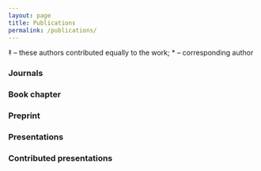 ```yaml
---
layout: page
title: Publications
permalink: /publications/
---
```


<style>
    a {

        text-decoration: none; /* Removes underline */
    }

    a:hover {

    }

    li {
        margin-bottom: 20px;
    }

</style>
<script>
const journalList = [
    {
        authors: "S. Lee*, A. O. Oliynyk*",
        title: "cifkit: A user-friendly Python package for high-throughput CIF analysis",
        journal: "Submitted",
        volume: "",
        pages: "",
        year: "2024",
        doi: "",
        gscholar: ""
    },
    {
        authors: "E. I. Jaffal‡, S. Lee‡*, D. Shiryaev, A. Vtorov, N. K. Barua, H. Kleinke, A. O. Oliynyk*",
        title: "Composition and structure analyzer/featurizer for explainable machine-learning models to predict solid state structures",
        journal: "Preprint",
        volume: "",
        pages: "",
        year: "2024",
        doi: "https://doi.org/10.26434/chemrxiv-2024-rrbhc",
        gscholar: ""
    },
    {
        authors: "S. Lee*, C. Chen, G. Garcia, A. O. Oliynyk*",
        title: "Machine learning descriptors in materials chemistry used in multiple experimentally validated studies: Oliynyk elemental property dataset",
        journal: "Data in Brief",
        volume: "54",
        pages: "110178",
        year: "2024",
        doi: "https://doi.org/10.1016/j.dib.2024.110178",
        gscholar: "https://scholar.google.com/citations?view_op=view_citation&hl=en&user=L07HlVsAAAAJ&citation_for_view=L07HlVsAAAAJ:IjCSPb-OGe4C"
    },
    {
        authors: "K. P. McGuinness, A. O. Oliynyk, S. Lee, B. Molero-Sanchez, P. K. Addo*",
        title: "Machine-learning prediction of thermal expansion coefficient for perovskite oxides with experimental validation",
        journal: "Physical Chemistry Chemical Physics",
        volume: "25",
        pages: "32123–32131",
        year: "2023",
        doi: "10.1039/D3CP04017H",
        gscholar: "https://scholar.google.com/citations?view_op=view_citation&hl=en&user=L07HlVsAAAAJ&authuser=1&citation_for_view=L07HlVsAAAAJ:2osOgNQ5qMEC"
    },
    {
        authors: "Y. Tyvanchuk, V. Babizhetskyy, S. Baran, A. Szytula, V. Smetana, S. Lee, A. O. Oliynyk, A. Mudring*",
        title: "The crystal and electronic structure of RE<sub>23</sub>Co<sub>6.7</sub>In<sub>20.3</sub> (RE = Gd–Tm, Lu): A new structure type based on intergrowth of AlB<sub>2</sub>- and CsCl-type related slabs",
        journal: "Journal of Alloys and Compounds",
        volume: "976",
        pages: "173241",
        year: "2024",
        doi: "10.1016/j.jallcom.2023.173241",
        gscholar: "https://scholar.google.com/citations?view_op=view_citation&hl=en&user=L07HlVsAAAAJ&authuser=1&citation_for_view=L07HlVsAAAAJ:qjMakFHDy7sC"
    },
    {
        authors: "S. Lee, M. Patel, and R. Patel*",
        title: "Electrospun nanofiber nerve guidance conduits for peripheral nerve regeneration: A review",
        journal: "European Polymer Journal",
        volume: "181",
        pages: "111663",
        year: "2022",
        doi: "10.1016/j.eurpolymj.2022.111663",
        gscholar: "https://scholar.google.com/citations?view_op=view_citation&hl=en&user=L07HlVsAAAAJ&authuser=1&citation_for_view=L07HlVsAAAAJ:u5HHmVD_uO8C"
    }
    // Add other entries in the same format if needed
];

const preprintList = [
    {
        authors: "S. Lee, C. Chen, G. Garcia, A. O. Oliynyk*",
        title: "Machine learning descriptors in materials chemistry: prediction and experimental validation synthesis of novel intermetallic UCd<sub>3</sub>",
        year: "2023",
        doi: "10.26434/chemrxiv-2023-0nlzl",
        gscholar: "https://scholar.google.com/citations?view_op=view_citation&hl=en&user=L07HlVsAAAAJ&citation_for_view=L07HlVsAAAAJ:UeHWp8X0CEIC",
        citations: "" // Add citation count if available
    }
]

const presentationList = [
    {
        authors: "S. Lee, N. K. Barua, A. O. Oliynyk",
        title: "High-throughput Crystal Structure Featurizer for Binary and Ternary Compounds",
        conference: "2024 Gordon Research Conference on Solid State Chemistry (July 2024)",
        type: "Poster",
        location: "New London, NH ",
        document: "2024-GRC-poster.pdf",
        abstract: ""
    },
    {
        authors: "S. Lee, A. O. Oliynyk",
        title: "Machine-learned Features to Solve Crystal Structure Classification Problems",
        conference: "ACS Northeast Regional Meeting (NERM) 2022, Computational Tools for Materials Science",
        type: "Oral",
        location: "Rochester, NY",
        document: "2022-ACS-NERM-slides.pdf",
        abstract: "2022-ACS-NERM-abstract.pdf"
    },
    {
        authors: "S. Lee, S. L. Topper, R. Q. Topper",
        title: "TransRot: a Portable and Easy-to-Use Open Source Software Package for Simulated Annealing Monte Carlo Geometry Optimization of Nanoparticles",
        conference: "Molecular Quantum Mechanics (MQM) 2022",
        type: "Poster",
        location: "Blacksburg, VA",
        document: "2022-MQM-poster.pdf",
        abstract: "2022-MQM-abstract.pdf"
    },
    {
        authors: "S. Lee, R. Q. Topper, S. L. Topper",
        title: "Mag-Walking Simulated Annealing Monte Carlo Study of Nano-solvated Ammonium Chloride",
        conference: "ACS New York 69th Annual Undergraduate Research Symposium 2022",
        type: "Oral",
        location: "Virtual due to COVID-19",
        document: "2022-ACS-NY-URS-slides.pdf",
        abstract: "2022-ACS-NY-URS-abstract.pdf"
    }
];

const presentationContributedList = [

    {
        authors: "R. Q. Topper, S. L. Topper, S. Lee, U. Hassan, A. Kim, J. Frost, W. Wang",
        title: "TransRot: An open-source project for simulated annealing Monte Carlo calculations of molecular clusters, microhydrated species, and surface adsorbates",
        conference: "ACS Fall 2024 [PHYS] Division of Physical Chemistry",
        type: "Oral",
        location: "Denver, CO",
        document: "",
        abstract_URL: "https://acs.digitellinc.com/p/s/transrot-an-open-source-project-for-simulated-annealing-monte-carlo-calculations-of-molecular-clusters-microhydrated-species-and-surface-adsorbates-610290"
    },
    {
        authors: "A. O. Oliynyk, S. Lee, N. K. Barua",
        title: "TiNiSi-type vs. ZrNiAl-type: One More Time with Interpretable ML and Experimental Validation",
        conference: "North American Solid State Chemistry Conference (NASSCC) 2023",
        type: "Poster",
        location: "Calgary, Canada",
        document: "2023-NASSCC-poster.pdf",
        abstract: ""
    },
    {
        authors: "A. O. Oliynyk, S. Lee, G. Garcia",
        title: "Machine learning descriptors in chemistry: prediction and experimental validation of UCd<sub>3</sub>",
        conference: "Solid-State Materials Chemistry and Data Science Hackathon (SSMCDAT)",
        type: "Oral",
        location: "Virtual",
        document: "",
        abstract: "",
        video: "https://www.youtube.com/watch?v=PsstodhuYPc"
    },
];

const bookChapterList = [
    {
        authors: "R. Q. Topper*, S. L. Topper, and S. Lee",
        title: "TransRot: A Portable Software Package for Simulated Annealing Monte Carlo Geometry Optimization of Atomic and Molecular Clusters",
        year: "2023",
        editors: "T A. Hopkins, C A. Parish",
        publisher: "ACS Publications",
        volume: 1429,
        isbn13: 9780841297432,
        doi: "10.1021/bk-2022-1428.ch002",
        gscholar: "https://scholar.google.com/citations?view_op=view_citation&hl=en&user=L07HlVsAAAAJ&authuser=1&citation_for_view=L07HlVsAAAAJ:d1gkVwhDpl0C",
        citations: "" // Add citation count if available
    }
]


function displayJournalList() {
    const container = document.getElementById('journalList');
    const ol = document.createElement('ol'); // Create an ordered list element
    container.appendChild(ol); // Append the ordered list to the container

    journalList.forEach((entry, index) => {
        const li = document.createElement('li'); // Create a list item
        li.classList.add('journal-entry'); // Add class for styling

        const formattedAuthors = entry.authors.replace('S. Lee', '<strong>S. Lee</strong>');
        
        // Building the details string with conditional data
        let details = `<em>${entry.journal}</em>`;
        if (entry.volume) {
            details += `, ${entry.volume}`;
        }
        if (entry.pages) {
            details += `, (${entry.pages})`;
        }
        if (entry.year) {
            details += ` (${entry.year})`;
        }

        const doiLink = entry.doi ? `<a href="https://doi.org/${entry.doi}">DOI</a>` : '';
        const gScholarLink = entry.gscholar ? `<a href="${entry.gscholar}">Google Scholar</a>` : '';
        
        li.innerHTML = `
            <strong>${entry.title}</strong><br>
            ${formattedAuthors}<br>
            ${details}<br>
            ${doiLink}${doiLink && gScholarLink ? ' | ' : ''}${gScholarLink}
        `;
        ol.appendChild(li); // Append the list item to the ordered list
    });
}

function displayPreprintList() {
    const container = document.getElementById('preprintList');
    const ol = document.createElement('ol'); // Create an ordered list element
    container.appendChild(ol); // Append the ordered list to the container

    preprintList.forEach((entry, index) => {
        const li = document.createElement('li'); // Create a list item
        li.classList.add('preprint-entry'); // Add class for styling

        // Assuming the entry object has title, authors, year, and doi properties
        const formattedAuthors = entry.authors.replace('S. Lee', '<strong>S. Lee</strong>');
        li.innerHTML = `
            <div><strong>${entry.title}</strong></div>
            <div>${formattedAuthors}</div>
            <div><a href="https://doi.org/${entry.doi}">ChemRxiv</a> | <a href="${entry.gscholar}">Google Scholar</a> </div>
        `;
        ol.appendChild(li); // Append the list item to the ordered list
    });
}

function displayPresentationList() {
    const container = document.getElementById('presentationList');
    const ol = document.createElement('ol'); // Create an ordered list element
    container.appendChild(ol); // Append the ordered list to the container

    presentationList.forEach((entry, index) => {
        const li = document.createElement('li'); // Create a list item
        li.classList.add('presentation-entry');

        let authorsFormatted = entry.authors.split(', ').map(author => {
            if (author === "S. Lee") {
                return `<strong>${author}</strong>`; // Bold "S. Lee"
            }
            return author;
        }).join(', ');
        // authorsFormatted = `<u>${authorsFormatted.split[', '](0)}</u>${authorsFormatted.substring(authorsFormatted.indexOf(','))}`; // Underline the first author

        let links = '';
        if (entry.document) {
            links += `<a href="/files/presentation/${entry.document}">PDF</a>`;
        }
        if (entry.abstract) {
            if (links.length > 0) {
                links += ' | ';
            }
            links += `<a href="/files/presentation/${entry.abstract}">Abstract</a>`;
        }

        if (entry.video) {
            if (links.length > 0) {
                links += ' | ';
            }
            links += `<a href="${entry.video}" target="_blank">YouTube</a>`; // Add video link
        }

        li.innerHTML = `
            <div><strong>${entry.title}</strong></div>
            <div>${authorsFormatted}</div>
            ${entry.conference}. ${entry.type}. ${entry.location}
            ${links.length > 0 ? '<br>' + links : ''}
        `;
        ol.appendChild(li); // Append the list item to the ordered list
    });
}

function displayContributedPresentationList() {
    const container = document.getElementById('presentationContributedList');
    const ol = document.createElement('ol'); // Create an ordered list element
    container.appendChild(ol); // Append the ordered list to the container

    presentationContributedList.forEach((entry, index) => {
        const li = document.createElement('li'); // Create a list item
        li.classList.add('presentationContributed-entry');

        let authorsFormatted = entry.authors.split(', ').map(author => {
            if (author === "S. Lee") {
                return `<strong>${author}</strong>`; // Bold "S. Lee"
            }
            return author;
        }).join(', ');

        let links = '';
        if (entry.document) {
            links += `<a href="/files/presentation/${entry.document}">PDF</a>`;
        }
        if (entry.abstract) {
            if (links.length > 0) {
                links += ' | ';
            }
            links += `<a href="/files/presentation/${entry.abstract}">Abstract</a>`;
        }

        if (entry.abstract_URL) {
            if (links.length > 0) {
                links += ' | ';
            }
            links += `<a href="${entry.abstract_URL}" target="_blank">Abstract</a>`;
        }
        if (entry.video) {
            if (links.length > 0) {
                links += ' | ';
            }
            links += `<a href="${entry.video}" target="_blank">YouTube</a>`;
        }

        li.innerHTML = `
            <div><strong>${entry.title}</strong></div>
            <div>${authorsFormatted}</div>
            ${entry.conference}. ${entry.type}. ${entry.location}
            ${links.length > 0 ? '<br>' + links : ''}
        `;
        ol.appendChild(li); // Append the list item to the ordered list
    });
}

function displayBookChapterList() {
    const container = document.getElementById('bookChapter');
    const ol = document.createElement('ol'); // Create an ordered list element
    container.appendChild(ol); // Append the ordered list to the container

    bookChapterList.forEach((entry, index) => {
        const li = document.createElement('li'); // Create a list item
        li.classList.add('book-chapter-entry'); // Add class for styling

        // Assuming the entry object has properties like title, authors, bookTitle, editors, volume, pageRange, year, and doi
        const formattedAuthors = entry.authors.replace('S. Lee', '<strong>S. Lee</strong>');
        li.innerHTML = `
            <div><strong>${entry.title}</strong></div>
            <div>${formattedAuthors}, Eds: ${entry.editors}</div>
            <div>Physical Chemistry Research at Undergraduate Institutions: Innovative and Impactful Approaches, Volume 1, 2, 19-38</div>
            <div>ACS Publications (2022)</div>
            <div>ISBN13: ${entry.isbn13}</div>
            <div><a href="https://doi.org/${entry.doi}">DOI</a> | <a href="${entry.gscholar}">Google Scholar</a></div>
        `;
        ol.appendChild(li); // Append the list item to the ordered list
    });
}

window.onload = function() {
    displayJournalList();
    displayPresentationList();
    displayPreprintList();
    displayBookChapterList();
    displayContributedPresentationList();

};
</script>

‡ – these authors contributed equally to the work; \* – corresponding author

### Journals

<div id="journalList"></div>

### Book chapter

<div id="bookChapter"></div>

### Preprint

<div id="preprintList"></div>

### Presentations

<div id="presentationList"></div>

### Contributed presentations

<div id="presentationContributedList"></div>
